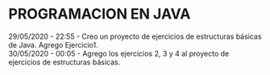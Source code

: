 <h1> PROGRAMACION EN JAVA </h1>
29/05/2020 - 22:55 - Creo un proyecto de ejercicios de estructuras básicas de Java. Agrego Ejercicio1. </br>
30/05/2020 - 00:05 - Agrego los ejercicios 2, 3 y 4 al proyecto de ejercicios de estructuras básicas. </br>
